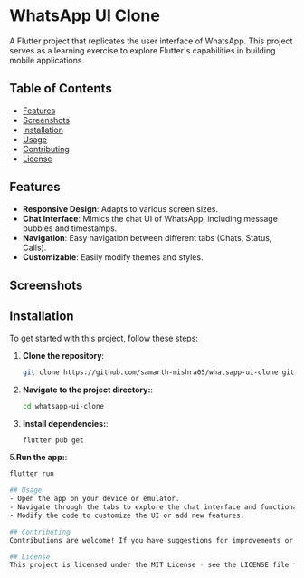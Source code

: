 # WhatsApp UI Clone

A Flutter project that replicates the user interface of WhatsApp. This project serves as a learning exercise to explore Flutter's capabilities in building mobile applications.

## Table of Contents

- [Features](#features)
- [Screenshots](#screenshots)
- [Installation](#installation)
- [Usage](#usage)
- [Contributing](#contributing)
- [License](#license)

## Features

- **Responsive Design**: Adapts to various screen sizes.
- **Chat Interface**: Mimics the chat UI of WhatsApp, including message bubbles and timestamps.
- **Navigation**: Easy navigation between different tabs (Chats, Status, Calls).
- **Customizable**: Easily modify themes and styles.

## Screenshots



## Installation

To get started with this project, follow these steps:

1. **Clone the repository**:
   ```bash
   git clone https://github.com/samarth-mishra05/whatsapp-ui-clone.git
2. **Navigate to the project directory:**:
   ```bash
   cd whatsapp-ui-clone
   
4. **Install dependencies:**:
   ```bash
   flutter pub get
   
5.**Run the app:**:
   ```bash
   flutter run

## Usage
- Open the app on your device or emulator.
- Navigate through the tabs to explore the chat interface and functionalities.
- Modify the code to customize the UI or add new features.

## Contributing
Contributions are welcome! If you have suggestions for improvements or features, please fork the repository and submit a pull request.

## License
This project is licensed under the MIT License - see the LICENSE file for details.
   
